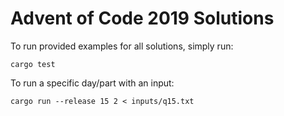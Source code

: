 # Advent of Code 2019 Solutions

To run provided examples for all solutions, simply run:

```
cargo test
```

To run a specific day/part with an input:

```
cargo run --release 15 2 < inputs/q15.txt
```
